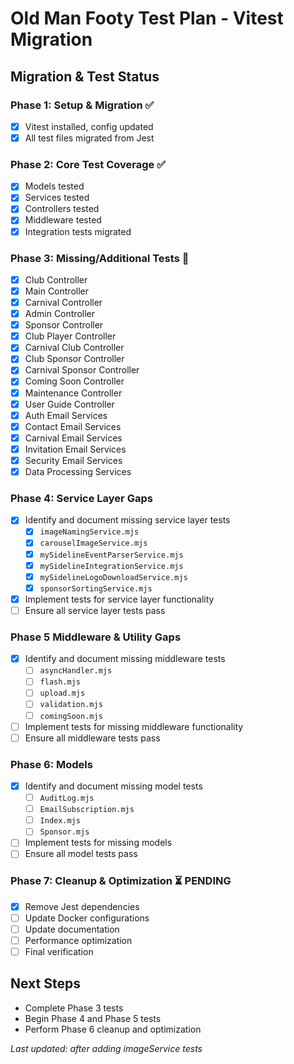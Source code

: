 # Old Man Footy Test Plan - Vitest Migration

## Migration & Test Status

### Phase 1: Setup & Migration ✅
- [x] Vitest installed, config updated
- [x] All test files migrated from Jest

### Phase 2: Core Test Coverage ✅
- [x] Models tested
- [x] Services tested
- [x] Controllers tested
- [x] Middleware tested
- [x] Integration tests migrated

### Phase 3: Missing/Additional Tests 🚧
- [x] Club Controller
- [x] Main Controller
- [x] Carnival Controller
- [x] Admin Controller
- [x] Sponsor Controller
- [x] Club Player Controller
- [x] Carnival Club Controller
- [x] Club Sponsor Controller
- [x] Carnival Sponsor Controller
- [x] Coming Soon Controller
- [x] Maintenance Controller
- [x] User Guide Controller
- [x] Auth Email Services
- [x] Contact Email Services
- [x] Carnival Email Services
- [x] Invitation Email Services
- [x] Security Email Services
- [x] Data Processing Services

### Phase 4: **Service Layer Gaps**
- [x] Identify and document missing service layer tests
  - [x] `imageNamingService.mjs`
  - [x] `carouselImageService.mjs`
  - [x] `mySidelineEventParserService.mjs`
  - [x] `mySidelineIntegrationService.mjs`
  - [x] `mySidelineLogoDownloadService.mjs`
  - [x] `sponsorSortingService.mjs`
- [x] Implement tests for service layer functionality
- [ ] Ensure all service layer tests pass

### Phase 5 **Middleware & Utility Gaps**
- [x] Identify and document missing middleware tests
  - [ ] `asyncHandler.mjs`
  - [ ] `flash.mjs`
  - [ ] `upload.mjs`
  - [ ] `validation.mjs`
  - [ ] `comingSoon.mjs`
- [ ] Implement tests for missing middleware functionality
- [ ] Ensure all middleware tests pass

### Phase 6: **Models**
- [x] Identify and document missing model tests
  - [ ] `AuditLog.mjs`
  - [ ] `EmailSubscription.mjs`
  - [ ] `Index.mjs`
  - [ ] `Sponsor.mjs`
- [ ] Implement tests for missing models
- [ ] Ensure all model tests pass

### Phase 7: Cleanup & Optimization ⏳ PENDING
- [x] Remove Jest dependencies
- [ ] Update Docker configurations
- [ ] Update documentation
- [ ] Performance optimization
- [ ] Final verification

## Next Steps
- Complete Phase 3 tests
- Begin Phase 4 and Phase 5 tests
- Perform Phase 6 cleanup and optimization
  

*Last updated: after adding imageService tests*